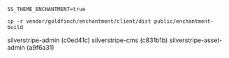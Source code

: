 ```
SS_THEME_ENCHANTMENT=true

cp -r vendor/goldfinch/enchantment/client/dist public/enchantment-build
```

silverstripe-admin (c0ed41c)
silverstripe-cms (c831b1b)
silverstripe-asset-admin (a9f6a31)
